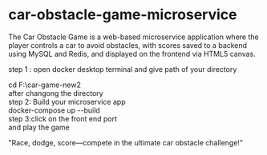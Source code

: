 # car-obstacle-game-microservice
The Car Obstacle Game is a web-based microservice application where the player controls a car to avoid obstacles, with scores saved to a backend using MySQL and Redis, and displayed on the frontend via HTML5 canvas.

step 1 : open docker desktop terminal and give path of your directory

cd F:\car-game-new2 <br>
after changong the directory <br>
step 2: Build your microservice app <br>
docker-compose up --build <br>
step 3:click on the front end port <br>
and play the game<br>

"Race, dodge, score—compete in the ultimate car obstacle challenge!"
